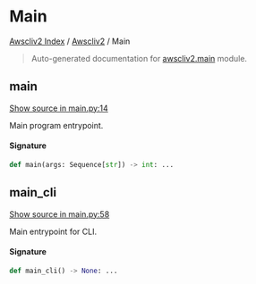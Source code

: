 # Main

[Awscliv2 Index](../README.md#awscliv2-index) /
[Awscliv2](./index.md#awscliv2) /
Main

> Auto-generated documentation for [awscliv2.main](https://github.com/youtype/awscliv2/blob/main/awscliv2/main.py) module.

## main

[Show source in main.py:14](https://github.com/youtype/awscliv2/blob/main/awscliv2/main.py#L14)

Main program entrypoint.

#### Signature

```python
def main(args: Sequence[str]) -> int: ...
```



## main_cli

[Show source in main.py:58](https://github.com/youtype/awscliv2/blob/main/awscliv2/main.py#L58)

Main entrypoint for CLI.

#### Signature

```python
def main_cli() -> None: ...
```
